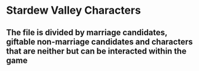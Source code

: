 # Stardew Valley Characters

## The file is divided by marriage candidates, giftable non-marriage candidates and characters that are neither but can be interacted within the game
